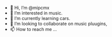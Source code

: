 - 👋 Hi, I’m @mipcmx
- 👀 I’m interested in music.
- 🌱 I’m currently learning cars. 
- 💞️ I’m looking to collaborate on music pluugins, 
- 📫 How to reach me ...

<!---
mipcmx/mipcmx is a ✨ special ✨ repository because its `README.md` (this file) appears on your GitHub profile.
You can click the Preview link to take a look at your changes.
--->
